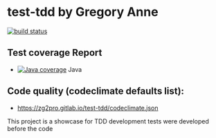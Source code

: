 # test-tdd by Gregory Anne

[![build status](https://gitlab.com/zg2pro/test-tdd/badges/master/build.svg)](https://gitlab.com/zg2pro/test-tdd/commits/master)

## Test coverage Report

- [![Java coverage](https://gitlab.com/zg2pro/test-tdd/badges/master/coverage.svg?job=pages)](https://zg2pro.gitlab.io/test-tdd) Java

## Code quality (codeclimate defaults list):

- https://zg2pro.gitlab.io/test-tdd/codeclimate.json


This project is a showcase for TDD development
tests were developed before the code

